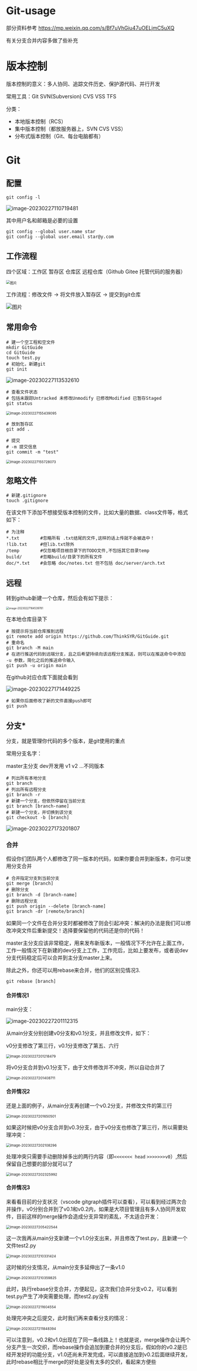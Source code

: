 # Git-usage

部分资料参考 https://mp.weixin.qq.com/s/Bf7uVhGiu47uOELjmC5uXQ

有关分支合并内容多做了些补充

# 版本控制

版本控制的意义：多人协同、追踪文件历史、保护源代码、并行开发

常用工具：Git SVN(Subversion) CVS VSS TFS

分类：

- 本地版本控制（RCS） 
- 集中版本控制（都放服务器上，SVN CVS VSS） 
- 分布式版本控制（Git、每台电脑都有）

# Git

## 配置

```shell
git config -l
```

![image-20230227110719481](git-usage.assets/image-20230227110719481.png)

其中用户名和邮箱是必要的设置

```shell
git config --global user.name star
git config --global user.email star@y.com 
```

## 工作流程

四个区域：工作区 暂存区 仓库区 远程仓库（Github Gitee 托管代码的服务器）

<img src="git-usage.assets/640.png" alt="图片" style="zoom: 67%;" />

工作流程：修改文件 -> 将文件放入暂存区 -> 提交到git仓库

![图片](git-usage.assets/640-20230227113026994.png)

## 常用命令

```shell
# 建一个空工程和空文件
mkdir GitGuide
cd GitGuide
touch test.py
# 初始化，新建git
git init
```

![image-20230227113532610](git-usage.assets/image-20230227113532610.png)

```shell
# 查看文件状态
# 包括未跟踪Untracked 未修改Unmodify 已修改Modified 已暂存Staged
git status
```

<img src="git-usage.assets/image-20230227155439095.png" alt="image-20230227155439095" style="zoom:67%;" />

```shell
# 放到暂存区
git add .
```

```shell
# 提交 
# -m 提交信息
git commit -m "test"
```

<img src="git-usage.assets/image-20230227155728073.png" alt="image-20230227155728073" style="zoom: 67%;" />

## 忽略文件

```shell
# 新建.gitignore
touch .gitignore 
```

在该文件下添加不想接受版本控制的文件，比如大量的数据、class文件等，格式如下：

```shell
# 为注释
*.txt        #忽略所有 .txt结尾的文件,这样的话上传就不会被选中！
!lib.txt     #但lib.txt除外
/temp        #仅忽略项目根目录下的TODO文件,不包括其它目录temp
build/       #忽略build/目录下的所有文件
doc/*.txt    #会忽略 doc/notes.txt 但不包括 doc/server/arch.txt
```

## 远程

转到github新建一个仓库，然后会有如下提示：

<img src="git-usage.assets/image-20230227164539781.png" alt="image-20230227164539781" style="zoom:50%;" />

在本地仓库目录下

```shell
# 按提示将当前仓库推到远程
git remote add origin https://github.com/ThinkSYR/GitGuide.git
# 重命名
git branch -M main 
# 在进行推送代码到远端分支，且之后希望持续向该远程分支推送，则可以在推送命令中添加 -u 参数，简化之后的推送命令输入
git push -u origin main
```

在github对应仓库下面就会看到

![image-20230227171449225](git-usage.assets/image-20230227171449225.png)

```shell
# 如果你后面修改了新的文件直接push即可
git push
```

## 分支*

分支，就是管理你代码的多个版本，是git使用的重点

常用分支名字：

master主分支 dev开发用 v1 v2 ...不同版本

```shell
# 列出所有本地分支
git branch
# 列出所有远程分支
git branch -r
# 新建一个分支，但依然停留在当前分支
git branch [branch-name]
# 新建一个分支，并切换到该分支
git checkout -b [branch]
```

![image-20230227173201807](git-usage.assets/image-20230227173201807.png)

### 合并

假设你们团队两个人都修改了同一版本的代码，如果你要合并到新版本，你可以使用分支合并

```shell
# 合并指定分支到当前分支
git merge [branch]
# 删除分支
git branch -d [branch-name]
# 删除远程分支
git push origin --delete [branch-name]
git branch -dr [remote/branch]
```

如果同一个文件在合并分支时都被修改了则会引起冲突：解决的办法是我们可以修改冲突文件后重新提交！选择要保留他的代码还是你的代码！

master主分支应该非常稳定，用来发布新版本，一般情况下不允许在上面工作，工作一般情况下在新建的dev分支上工作，工作完后，比如上要发布，或者说dev分支代码稳定后可以合并到主分支master上来。

除此之外，你还可以用rebase来合并，他们的区别见情况3.

```shell
git rebase [branch]
```

#### 合并情况1

main分支：

![image-20230227201112315](git-usage.assets/image-20230227201112315.png)

从main分支分别创建v0分支和v0.1分支，并且修改文件，如下：

v0分支修改了第三行，v0.1分支修改了第五、六行

<img src="git-usage.assets/image-20230227201218479.png" alt="image-20230227201218479" style="zoom: 67%;" />

将v0分支合并到v0.1分支下，由于文件修改并不冲突，所以自动合并了

<img src="git-usage.assets/image-20230227201408711.png" alt="image-20230227201408711" style="zoom:67%;" />

#### 合并情况2

还是上面的例子，从main分支再创建一个v0.2分支，并修改文件的第三行

<img src="git-usage.assets/image-20230227201650501.png" alt="image-20230227201650501" style="zoom:67%;" />

如果这时候把v0分支合并到v0.3分支，由于v0分支也修改了第三行，所以需要处理冲突：

<img src="git-usage.assets/image-20230227202108296.png" alt="image-20230227202108296" style="zoom:67%;" />

处理冲突只需要手动删除掉多出的两行内容（即```<<<<<<< head``` ```>>>>>>>v0```）,然后保留自己想要的部分就可以了

<img src="git-usage.assets/image-20230227202325992.png" alt="image-20230227202325992" style="zoom:67%;" />

#### 合并情况3

来看看目前的分支状况（vscode gitgraph插件可以查看），可以看到经过两次合并操作，v0分别合并到了v0.1和v0.2内，如果是大项目管理且有多人协同开发软件，目前这样的merge操作会造成分支异常的紊乱，不太适合开发：

<img src="git-usage.assets/image-20230227205422544.png" alt="image-20230227205422544" style="zoom:67%;" />

这一次我再从main分支新建一个v1.0分支出来，并且修改了test.py，且新建一个文件test2.py

<img src="git-usage.assets/image-20230227210331424.png" alt="image-20230227210331424" style="zoom:67%;" />

这时候的分支情况，从main分支多延伸出了一条v1.0

<img src="git-usage.assets/image-20230227210359825.png" alt="image-20230227210359825" style="zoom:67%;" />

此时，执行rebase分支合并，方便起见，这次我们合并分支v0.2，可以看到test.py产生了冲突需要处理，而test2.py没有

<img src="git-usage.assets/image-20230227211604554.png" alt="image-20230227211604554" style="zoom:67%;" />

处理完冲突之后提交，此时我们再来查看分支的情况：

<img src="git-usage.assets/image-20230227211848394.png" alt="image-20230227211848394" style="zoom:67%;" />

可以注意到，v0.2和v1.0出现在了同一条线路上！也就是说，merge操作会让两个分支产生一次交织，而rebase操作会追加到要合并的分支后，假如你的v0.2是已经开发好的功能分支，v1.0还尚未开发完成，可以直接追加到v0.2后面继续开发，此时rebase相比于merge的好处是没有太多的交织，看起来方便些
